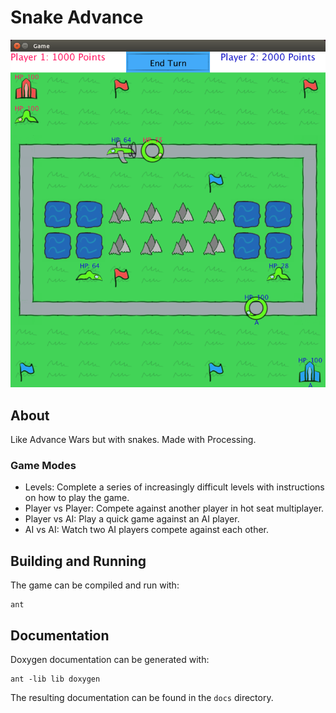 # Snake Advance

![](data/inprogress.png)

## About
Like Advance Wars but with snakes. Made with Processing.

### Game Modes
* Levels: Complete a series of increasingly difficult levels with instructions on 
how to play the game.
* Player vs Player: Compete against another player in hot seat multiplayer.
* Player vs AI: Play a quick game against an AI player.
* AI vs AI: Watch two AI players compete against each other.

## Building and Running
The game can be compiled and run with:

```
ant
```

## Documentation
Doxygen documentation can be generated with:

```
ant -lib lib doxygen
```

The resulting documentation can be found in the `docs` directory.
